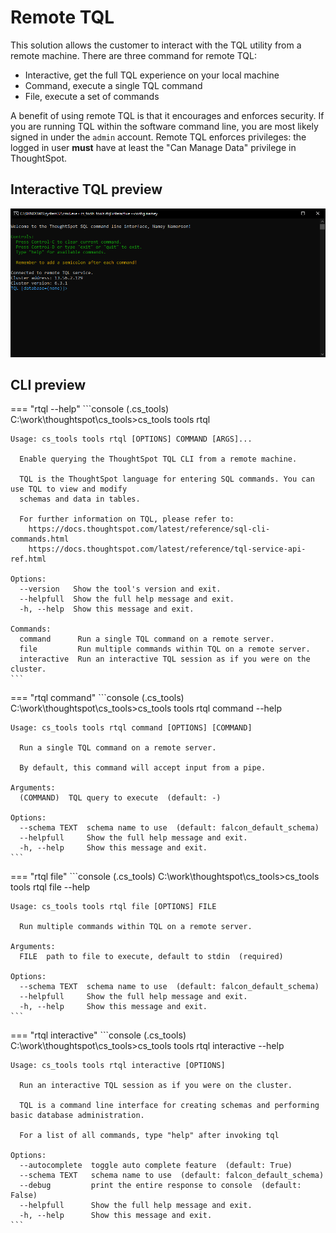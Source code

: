 # Remote TQL

This solution allows the customer to interact with the TQL utility from a remote
machine. There are three command for remote TQL:

 - Interactive, get the full TQL experience on your local machine
 - Command, execute a single TQL command
 - File, execute a set of commands

A benefit of using remote TQL is that it encourages and enforces security. If you are
running TQL within the software command line, you are most likely signed in under the
`admin` account. Remote TQL enforces privileges: the logged in user __must__ have at
least the "Can Manage Data" privilege in ThoughtSpot.

## Interactive TQL preview

![interactive-rtql](./interactive_rtql.png)

## CLI preview

=== "rtql --help"
    ```console
    (.cs_tools) C:\work\thoughtspot\cs_tools>cs_tools tools rtql

    Usage: cs_tools tools rtql [OPTIONS] COMMAND [ARGS]...

      Enable querying the ThoughtSpot TQL CLI from a remote machine.

      TQL is the ThoughtSpot language for entering SQL commands. You can use TQL to view and modify
      schemas and data in tables.

      For further information on TQL, please refer to:
        https://docs.thoughtspot.com/latest/reference/sql-cli-commands.html
        https://docs.thoughtspot.com/latest/reference/tql-service-api-ref.html

    Options:
      --version   Show the tool's version and exit.
      --helpfull  Show the full help message and exit.
      -h, --help  Show this message and exit.

    Commands:
      command      Run a single TQL command on a remote server.
      file         Run multiple commands within TQL on a remote server.
      interactive  Run an interactive TQL session as if you were on the cluster.
    ```

=== "rtql command"
    ```console
    (.cs_tools) C:\work\thoughtspot\cs_tools>cs_tools tools rtql command --help

    Usage: cs_tools tools rtql command [OPTIONS] [COMMAND]

      Run a single TQL command on a remote server.

      By default, this command will accept input from a pipe.

    Arguments:
      (COMMAND)  TQL query to execute  (default: -)

    Options:
      --schema TEXT  schema name to use  (default: falcon_default_schema)
      --helpfull     Show the full help message and exit.
      -h, --help     Show this message and exit.
    ```

=== "rtql file"
    ```console
    (.cs_tools) C:\work\thoughtspot\cs_tools>cs_tools tools rtql file --help

    Usage: cs_tools tools rtql file [OPTIONS] FILE

      Run multiple commands within TQL on a remote server.

    Arguments:
      FILE  path to file to execute, default to stdin  (required)

    Options:
      --schema TEXT  schema name to use  (default: falcon_default_schema)
      --helpfull     Show the full help message and exit.
      -h, --help     Show this message and exit.
    ```

=== "rtql interactive"
    ```console
    (.cs_tools) C:\work\thoughtspot\cs_tools>cs_tools tools rtql interactive --help

    Usage: cs_tools tools rtql interactive [OPTIONS]

      Run an interactive TQL session as if you were on the cluster.

      TQL is a command line interface for creating schemas and performing basic database administration.

      For a list of all commands, type "help" after invoking tql

    Options:
      --autocomplete  toggle auto complete feature  (default: True)
      --schema TEXT   schema name to use  (default: falcon_default_schema)
      --debug         print the entire response to console  (default: False)
      --helpfull      Show the full help message and exit.
      -h, --help      Show this message and exit.
    ```
